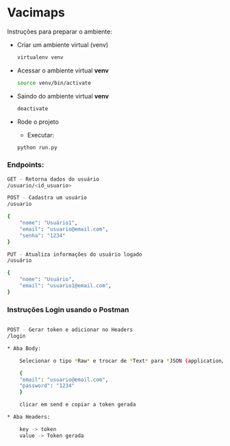 # Vacimaps

Instruções para preparar o ambiente:
*  Criar um  ambiente virtual (venv)
    ```bash
    virtualenv venv
    ```
* Acessar o ambiente virtual **venv**
    ```bash
    source venv/bin/activate
    ```
* Saindo do ambiente virtual **venv**
    ```bash
    deactivate
    ```

* Rode o projeto
    * Executar:
    ```bash
    python run.py
    ```

### Endpoints: ###

```bash
GET - Retorna dados do usuário
/usuario/<id_usuario>
```
```bash
POST - Cadastra um usuário
/usuario

{
    "nome": "Usuário1", 
    "email": "usuario@email.com", 
    "senha": "1234"
}
```
```bash
PUT - Atualiza informações do usuário logado
/usuário

{
    "nome": "Usuário",
    "email": "usuario1@email.com",
}
```

### Instruções Login usando o Postman ###

```bash

POST - Gerar token e adicionar no Headers
/login

* Aba Body:

    Selecionar o tipo *Raw* e trocar de *Text* para *JSON (application/json)*

    {
    "email": "usuario@email.com", 
    "password": "1234"
    }

    clicar em send e copiar a token gerada

* Aba Headers:

    key -> token
    value -> Token gerada
```
